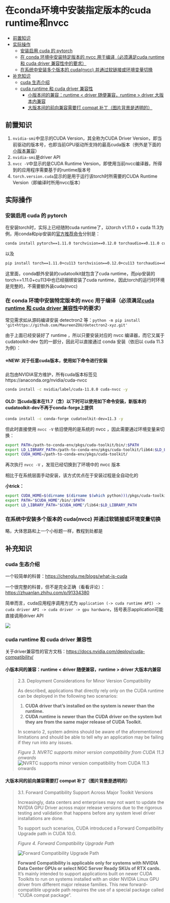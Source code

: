 # 在conda环境中安装指定版本的cuda runtime和nvcc

- [前置知识](#前置知识)
- [实际操作](#实际操作)
  - [安装启用 cuda 的 pytorch](#安装启用-cuda-的-pytorch)
  - [在 conda 环境中安装特定版本的 nvcc 用于编译（必须满足cuda runtime 和 cuda driver 兼容性中的要求）](#在-conda-环境中安装特定版本的-nvcc-用于编译必须满足cuda-runtime-和-cuda-driver-兼容性中的要求)
  - [在系统中安装多个版本的 cuda(nvcc) 并通过软链接或环境变量切换](#在系统中安装多个版本的-cudanvcc-并通过软链接或环境变量切换)
- [补充知识](#补充知识)
  - [cuda 生态介绍](#cuda-生态介绍)
  - [cuda runtime 和 cuda driver 兼容性](#cuda-runtime-和-cuda-driver-兼容性)
    - [小版本间的兼容：runtime \< driver 随便兼容，runtime \> driver 大版本内兼容](#小版本间的兼容runtime--driver-随便兼容runtime--driver-大版本内兼容)
    - [大版本间的前向兼容需要打 compat 补丁（图片背景是透明的）](#大版本间的前向兼容需要打-compat-补丁图片背景是透明的)

## 前置知识

1. `nvidia-smi`中显示的CUDA Version，其全称为CUDA Driver Version，即当前驱动的版本号，也即当前GPU驱动所支持的最高cuda版本（例外是下面的[小版本兼容](#小版本间的兼容runtime--driver-随便兼容runtime--driver-大版本内兼容)）
2. `nvidia-smi`是driver API
3. `nvcc -V`中显示的是CUDA Runtime Version，即使用当前nvcc编译器，所得到的应用程序需要基于的runtime版本号
4. `torch.version.cuda`显示的是用于运行该torch时所需要的CUDA Runtime Version（即编译时所用nvcc版本）

## 实际操作

### 安装启用 cuda 的 pytorch

在安装torch时，实际上已经随附cuda runtime了，以torch v1.11.0 + cuda 11.3为例，用conda和pip安装的[官方推荐命令](https://pytorch.org/get-started/previous-versions/#v1110)分别是：

``` bash
conda install pytorch==1.11.0 torchvision==0.12.0 torchaudio==0.11.0 cudatoolkit=11.3 -c pytorch
```

以及

``` bash
pip install torch==1.11.0+cu113 torchvision==0.12.0+cu113 torchaudio==0.11.0 --extra-index-url https://download.pytorch.org/whl/cu113
```

这里面，conda额外安装的cudatoolkit就包含了cuda runtime，而pip安装的torch==1.11.0+cu113中也已经捆绑安装了cuda runtime，因此torch的运行时环境是完整的，不需要额外装cuda(nvcc)

### 在 conda 环境中安装特定版本的 nvcc 用于编译（必须满足[cuda runtime 和 cuda driver 兼容性](#cuda-runtime-和-cuda-driver-兼容性)中的要求）

常见需求如从源码编译安装 detectron2 等：`python -m pip install 'git+https://github.com/MaureenZOU/detectron2-xyz.git'`

由于上面已经安装好了 runtime ，所以只要安装对应的 nvcc 编译器，而它又属于 cudatoolkit-dev 包的一部分，因此可以直接通过 conda 安装（依旧以 cuda 11.3 为例）：

#### ⭐NEW: 对于任意cuda版本，使用如下命令进行安装

此包由NVIDIA官方维护，所有cuda版本标签见https://anaconda.org/nvidia/cuda-nvcc

```bash
conda install -c nvidia/label/cuda-11.8.0 cuda-nvcc -y
```

#### OLD: 当cuda版本在11.7（含）以下时可以使用如下命令安装，新版本的cudatoolkit-dev不再于conda-forge上提供

``` bash
conda install -c conda-forge cudatoolkit-dev=11.3 -y
```

但此时直接使用 `nvcc -V` 依旧使用的是系统的 nvcc ，因此需要通过环境变量来切换：

``` bash
export PATH=/path-to-conda-env/pkgs/cuda-toolkit/bin/:$PATH
export LD_LIBRARY_PATH=/path-to-conda-env/pkgs/cuda-toolkit/lib64:$LD_LIBRARY_PATH
export CUDA_HOME=/path-to-conda-env/pkgs/cuda-toolkit/
```

再次执行 `nvcc -V` ，发现已经切换到了环境中的 nvcc 版本

相比于在系统层面手动安装，该方式优点在于安装过程是全自动化的

**小trick：**

``` bash
export CUDA_HOME=$(dirname $(dirname $(which python)))/pkgs/cuda-toolkit
export PATH="$CUDA_HOME"/bin/:$PATH
export LD_LIBRARY_PATH="$CUDA_HOME"/lib64:$LD_LIBRARY_PATH
```

### 在系统中安装多个版本的 cuda(nvcc) 并通过软链接或环境变量切换

略，大体思路和上一个小标题一样，教程到处都是

## 补充知识

### cuda 生态介绍

一个较简单的科普：<https://chenglu.me/blogs/what-is-cuda>

一个很完整的科普，但不是完全正确（看看评论）：<https://zhuanlan.zhihu.com/p/91334380>

简单而言，cuda应用程序调用方式为 `application (-> cuda runtime API) -> cuda driver API -> cuda driver -> gpu hardware`，括号表示application可能直接调用driver API

![](https://pic3.zhimg.com/80/v2-a1f1d9f699697a8e05979abf749fbeae_720w.webp)

### cuda runtime 和 cuda driver 兼容性

关于driver兼容性的官方文档：<https://docs.nvidia.com/deploy/cuda-compatibility/>

#### 小版本间的兼容：runtime < driver 随便兼容，runtime > driver 大版本内兼容

> 2.3. Deployment Considerations for Minor Version Compatibility
>
> As described, applications that directly rely only on the CUDA runtime can be deployed in the following two scenarios:
>
>   1. **CUDA driver that’s installed on the system is newer than the runtime.**
>   2. **CUDA runtime is newer than the CUDA driver on the system but they are from the same major release of CUDA Toolkit.**
>
> In scenario 2, system admins should be aware of the aforementioned limitations and should be able to tell why an application may be failing if they run into any issues.
>
> _Figure 3. NVRTC supports minor version compatibility from CUDA 11.3 onwards_
> ![NVRTC supports minor version compatibility from CUDA 11.3 onwards](https://docs.nvidia.com/deploy/cuda-compatibility/graphics/NVRTC-compatibility11.3.png)

#### 大版本间的前向兼容需要打 compat 补丁（图片背景是透明的）

> 3.1. Forward Compatibility Support Across Major Toolkit Versions
>
> Increasingly, data centers and enterprises may not want to update the NVIDIA GPU Driver across major release versions due to the rigorous testing and validation that happens before any system level driver installations are done.
>
> To support such scenarios, CUDA introduced a Forward Compatibility Upgrade path in CUDA 10.0.
>
> _Figure 4. Forward Compatibility Upgrade Path_
>
> ![Forward Compatibility Upgrade Path](https://docs.nvidia.com/deploy/cuda-compatibility/graphics/forward-compatibility-upgrade-path.png)
>
> **Forward Compatibility is applicable only for systems with NVIDIA Data Center GPUs or select NGC Server Ready SKUs of RTX cards.** It’s mainly intended to support applications built on newer CUDA Toolkits to run on systems installed with an older NVIDIA Linux GPU driver from different major release families. This new forward-compatible upgrade path requires the use of a special package called “CUDA compat package”.
